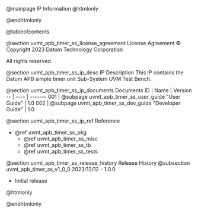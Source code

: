 @mainpage IP Information
@htmlonly
<div class="autonumbering">
@endhtmlonly


@tableofcontents


@section uvmt_apb_timer_ss_license_agreement License Agreement
© Copyright 2023 Datum Technology Corporation

All rights reserved.


@section uvmt_apb_timer_ss_ip_desc IP Description
This IP contains the Datum APB simple timer unit Sub-System UVM Test Bench.



@section uvmt_apb_timer_ss_ip_documents Documents
ID | Name | Version
-- | ---- | -------
001 | @subpage uvmt_apb_timer_ss_user_guide "User Guide" | 1.0
002 | @subpage uvmt_apb_timer_ss_dev_guide "Developer Guide" | 1.0


@section uvmt_apb_timer_ss_ip_ref Reference
 * @ref uvmt_apb_timer_ss_pkg
   * @ref uvmt_apb_timer_ss_misc
   * @ref uvmt_apb_timer_ss_tb
   * @ref uvmt_apb_timer_ss_tests


@section uvmt_apb_timer_ss_release_history Release History
@subsection uvmt_apb_timer_ss_v1_0_0 2023/12/12 - 1.0.0
- Initial release


@htmlonly
</div>
@endhtmlonly